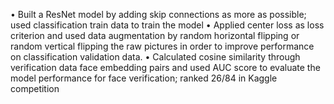 •	Built a ResNet model by adding skip connections as more as possible; used classification train data to train the model
•	Applied center loss as loss criterion and used data augmentation by random horizontal flipping or random vertical flipping the raw pictures in order to improve performance on classification validation data.
•	Calculated cosine similarity through verification data face embedding pairs and used AUC score to evaluate the model performance for face verification; ranked 26/84 in Kaggle competition
